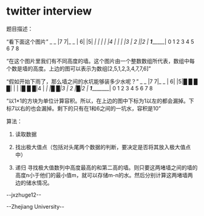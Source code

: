 twitter interview
=========================
题目描述：

“看下面这个图片”
            _ _ 
           |7 7|_
  _        |    6|
 |5|      _|     |
 | |    _|4      |
_| |  _|3        |
2  |_|2          | 
____1____________|
0 1 2 3 4 5 6 7 8

“在这个图片里我们有不同高度的墙。这个图片由一个整数数组所代表，数组中每个数是墙的高度。上边的图可以表示为数组[2,5,1,2,3,4,7,7,6]”

“假如开始下雨了，那么墙之间的水坑能够装多少水呢？”
            _ _ 
           |7 7|_
  _        |    6|
 |5|█ █ █ █|     |
 | |█ █ █|4      |
_| |█ █|3        |
2  |█|2          | 
____1____________|
0 1 2 3 4 5 6 7 8

“以1×1的方块为单位计算容积。所以，在上边的图中下标为1以左的都会漏掉。下标7以右的也会漏掉。剩下的只有在1和6之间的一坑水，容积是10”

算法：

1. 读取数据

2. 找出极大值点（包括对头尾两个数据的判断，要决定是否将其放入极大值点中）

3. 递归 寻找极大值数列中高度最高的和第二高的墙。则只要这两堵墙之间的墙的高度n小于他们的最小值m，就可以存储m-n的水。然后分别计算这两堵墙两边的储水情况。

--jxzhuge12--

--Zhejiang University--
